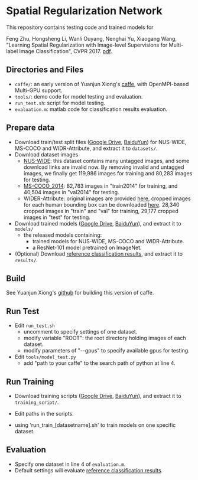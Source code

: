 # Spatial Regularization Network
This repository contains testing code and trained models for 

Feng Zhu, Hongsheng Li, Wanli Ouyang, Nenghai Yu, Xiaogang Wang, "Learning Spatial Regularization with Image-level Supervisions for Multi-label Image Classification", CVPR 2017. [pdf](https://arxiv.org/abs/1702.05891). 

## Directories and Files

- `caffe/`: an early version of Yuanjun Xiong's [caffe](https://github.com/yjxiong/caffe), with OpenMPI-based Multi-GPU support.
- `tools/`: demo code for model testing and evaluation.
- `run_test.sh`: script for model testing.
- `evaluation.m`: matlab code for classification results evaluation.

## Prepare data

- Download train/test split files ([Google Drive](https://drive.google.com/open?id=0B7lJth6WXHffVnQzaWRmV1Vod1E), [BaiduYun](https://pan.baidu.com/s/1c3R7Yxi)) for NUS-WIDE, MS-COCO and WIDR-Attribute, and extract it to `datasets/`.
- Download dataset images
	* [NUS-WIDE](http://lms.comp.nus.edu.sg/research/NUS-WIDE.htm): this dataset contains many untagged images, and some download links are invalid now. By removing invalid and untagged images, we finally get 119,986 images for training and 80,283 images for testing.
	* [MS-COCO_2014](http://mscoco.org/dataset/#download): 82,783 images in "train2014" for training, and 40,504 images in "val2014" for testing.
	* WIDER-Attribute: original images are provided [here](http://mmlab.ie.cuhk.edu.hk/projects/WIDERAttribute.html), cropped images for each human bounding box can be downloaded [here](https://drive.google.com/open?id=0B7lJth6WXHffZEZFVEk5M0w3bDA). 28,340 cropped images in "train" and "val" for training, 29,177 cropped images in "test" for testing.
- Download trained models ([Google Drive](https://drive.google.com/open?id=0B7lJth6WXHffUTByUFZqNFhTaWM), [BaiduYun](http://pan.baidu.com/s/1kVKEaI7)), and extract it to `models/`
	* the released models containing: 
		- trained models for NUS-WIDE, MS-COCO and WIDR-Attribute.
		- a ResNet-101 model pretrained on ImageNet.
- (Optional) Download [reference classification results](https://drive.google.com/open?id=0B7lJth6WXHffc0NGSmJidkNjS2M), and extract it to `results/`.

## Build ##

See Yuanjun Xiong's [github](https://github.com/yjxiong/caffe) for building this version of caffe.

## Run Test 

- Edit `run_test.sh`
	* uncomment to specify settings of one dataset.
	* modify variable "ROOT": the root directory holding images of each dataset.
	* modify parameters of "--gpus" to specify available gpus for testing.
- Edit `tools/model_test.py`
	* add "path to your caffe" to the search path of python at line 4.
	
## Run Training

- Download training scripts ([Google Drive](https://drive.google.com/open?id=0B7lJth6WXHffTzdwWEZTdTVSNWs), [BaiduYun](https://pan.baidu.com/s/1dGEEGWp)), and extract it to `training_script/`.

- Edit paths in the scripts.

- using 'run_train_[datasetname].sh' to train models on one specific dataset.

## Evaluation

- Specify one dataset in line 4 of `evaluation.m`.
- Default settings will evaluate [reference classification results](https://drive.google.com/open?id=0B7lJth6WXHffc0NGSmJidkNjS2M). 

